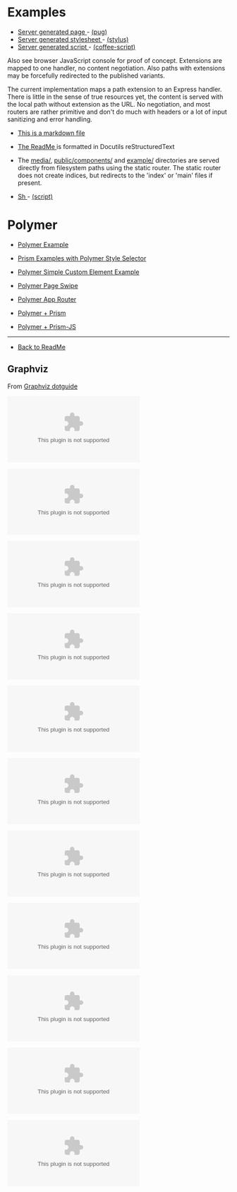 Examples
========

- [ Server generated page ](./server-generated-page) - [(pug)](./server-generated-page.pug)
- [ Server generated stylesheet ](./server-generated-stylesheet) - [(stylus)](./server-generated-stylesheet.styl)
- [ Server generated script ](./server-generated-javascript) - [(coffee-script)](./server-generated-javascript.coffee)


Also see browser JavaScript console for proof of concept.
Extensions are mapped to one handler, no content negotiation.
Also paths with extensions may be forcefully redirected to the published
variants.

The current implementation maps a path extension to an Express handler. There is
little in the sense of true resources yet, the content is served with the local
path without extension as the URL. No negotiation, and most routers are rather
primitive and don't do much with headers or a lot of input sanitizing and error
handling.

- [ This is a markdown file ](./main.md)
- [ The ReadMe ](/ReadMe.rst) is formatted in Docutils reStructuredText
- The [media/](/media/), [public/components/](/components/) and [example/](/example/) directories are served directly from filesystem paths using the static router. The static router does not create indices, but redirects to the 'index' or 'main' files if present.

- [ Sh ](./sh-script) - [(script)](./sh-script.sh)


# Polymer

- [ Polymer Example ](./polymer-example)
- [ Prism Examples with Polymer Style Selector ](./prism)
- [ Polymer Simple Custom Element Example ](./polymer-custom)
- [ Polymer Page Swipe](./polymer-page-swipe)
- [ Polymer App Router ](./polymer-app-router)

- [ Polymer + Prism ](./prism)
- [ Polymer + Prism-JS ](./prism-js)

***

- [ Back to ReadMe ](/ReadMe)

Graphviz
--------

From [ Graphviz dotguide ](http://www.graphviz.org/pdf/dotguide.pdf)

![ Small dot graph ](./graphviz-small-graph.dot "Small diagram")

![ Fancy dot graph ](./graphviz-fancy-graph.dot "Fancy diagram")

![ Polygonal labels dot graph ](./graphviz-polygonal-labels-graph.dot "Diagram with polygonal labels")

![ Record labels dot graph ](./graphviz-record-labels-graph.dot "Diagram with record labels")

![ HTML-like tables dot graph ](./graphviz-html-labels-graph.dot "Diagram with html labels")

![ Hash table dot graph ](./graphviz-hash-table-graph.dot)

![ Constrained dot graph ](./graphviz-constrained-graph.dot)

![ Binary search tree dot graph ](./graphviz-binary-search-tree-graph.dot)

![ Process diagram with clusters ](./graphviz-process-cluster-graph.dot)

![ Call graph ](./graphviz-call-graph.dot)

![ Graph with edges on clusters ](./graphviz-edge-cluster-graph.dot)


